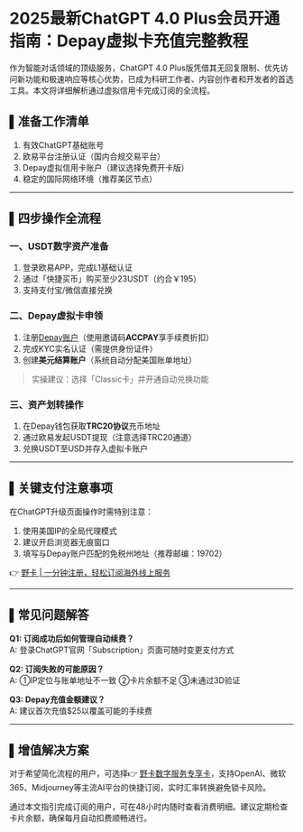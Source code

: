 # 2025最新ChatGPT 4.0 Plus会员开通指南：Depay虚拟卡充值完整教程

作为智能对话领域的顶级服务，ChatGPT 4.0 Plus版凭借其无回复限制、优先访问新功能和极速响应等核心优势，已成为科研工作者、内容创作者和开发者的首选工具。本文将详细解析通过虚拟信用卡完成订阅的全流程。

## ▌准备工作清单
1. 有效ChatGPT基础账号
2. 欧易平台注册认证（国内合规交易平台）
3. Depay虚拟信用卡账户（建议选择免费开卡版）
4. 稳定的国际网络环境（推荐美区节点）

---

## ▌四步操作全流程

### 一、USDT数字资产准备
1. 登录欧易APP，完成L1基础认证
2. 通过「快捷买币」购买至少23USDT（约合￥195）
3. 支持支付宝/微信直接兑换



### 二、Depay虚拟卡申领
1. 注册[Depay账户](https://bbtdd.com/yeka)（使用邀请码**ACCPAY**享手续费折扣）
2. 完成KYC实名认证（需提供身份证件）
3. 创建**美元结算账户**（系统自动分配美国账单地址）

> 实操建议：选择「Classic卡」并开通自动兑换功能

### 三、资产划转操作
1. 在Depay钱包获取**TRC20协议**充币地址
2. 通过欧易发起USDT提现（注意选择TRC20通道）
3. 兑换USDT至USD并存入虚拟卡账户



---

## ▌关键支付注意事项
在ChatGPT升级页面操作时需特别注意：
1. 使用美国IP的全局代理模式
2. 建议开启浏览器无痕窗口
3. 填写与Depay账户匹配的免税州地址（推荐邮编：19702）

👉 [野卡 | 一分钟注册，轻松订阅海外线上服务](https://bbtdd.com/yeka)

---

## ▌常见问题解答
**Q1: 订阅成功后如何管理自动续费？**  
A: 登录ChatGPT官网「Subscription」页面可随时变更支付方式

**Q2: 订阅失败的可能原因？**  
A: ①IP定位与账单地址不一致 ②卡片余额不足 ③未通过3D验证

**Q3: Depay充值金额建议？**  
A: 建议首次充值$25以覆盖可能的手续费

---

## ▌增值解决方案
对于希望简化流程的用户，可选择👉 [野卡数字服务专享卡](https://bbtdd.com/yeka)，支持OpenAI、微软365、Midjourney等主流AI平台的快捷订阅，实时汇率转换避免锁卡风险。



通过本文指引完成订阅的用户，可在48小时内随时查看消费明细。建议定期检查卡片余额，确保每月自动扣费顺畅进行。